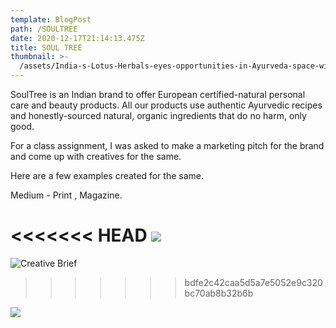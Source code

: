 ```yaml
---
template: BlogPost
path: /SOULTREE
date: 2020-12-17T21:14:13.475Z
title: SOUL TREE
thumbnail: >-
  /assets/India-s-Lotus-Herbals-eyes-opportunities-in-Ayurveda-space-with-acquisition-of-SoulTree.jpg
---
```

<!--StartFragment-->

SoulTree is an Indian brand to offer European certified-natural personal care and beauty products. All our products use authentic Ayurvedic recipes and honestly-sourced natural, organic ingredients that do no harm, only good.

For a class assignment, I was asked to make a marketing pitch for the brand and come up with creatives for the same.

​Here are a few examples created for the same.

​Medium - Print , Magazine.

<<<<<<< HEAD
![](/assets/creative-brief.png)
=======
![](/assets/creative-brief.png "Creative Brief")
>>>>>>> bdfe2c42caa5d5a7e5052e9c320bc70ab8b32b6b

![](/assets/A0761C5D-5BAD-454C-A3D8-A5803E069B2E.png)

<!--EndFragment-->
